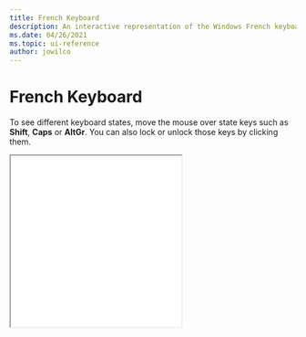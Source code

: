 ```yaml
---
title: French Keyboard
description: An interactive representation of the Windows French keyboard. To see different keyboard states, click or move the mouse over the state keys.
ms.date: 04/26/2021
ms.topic: ui-reference
author: jowilco
---
```


# French Keyboard

To see different keyboard states, move the mouse over state keys such as **Shift**, **Caps** or **AltGr**. You can also lock or unlock those keys by clicking them.

<iframe src="kbdfr.html" height="300"></iframe>
